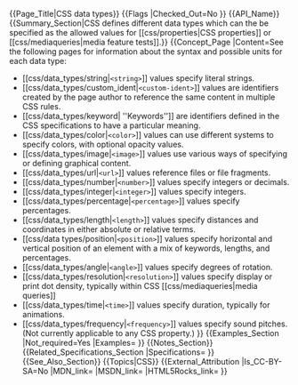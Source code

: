 {{Page_Title|CSS data types}}
{{Flags
|Checked_Out=No
}}
{{API_Name}}
{{Summary_Section|CSS defines different data types which can the be specified as the allowed values for [[css/properties|CSS properties]] or [[css/mediaqueries|media feature tests]].}}
{{Concept_Page
|Content=See the following pages for information about the syntax and possible units for each data type:

* [[css/data_types/string|<code>&lt;string></code>]] values specify literal strings.
* [[css/data_types/custom_ident|<code>&lt;custom-ident></code>]] values are identifiers created by the page author to reference the same content in multiple CSS rules.
* [[css/data_types/keyword| ''Keywords'']] are identifiers defined in the CSS specifications to have a particular meaning.
* [[css/data_types/color|<code>&lt;color></code>]] values can use different systems to specify colors, with optional opacity values.
* [[css/data_types/image|<code>&lt;image></code>]] values use various ways of specifying or defining graphical content.
* [[css/data_types/url|<code>&lt;url></code>]] values reference files or file fragments.
* [[css/data_types/number|<code>&lt;number></code>]] values specify integers or decimals.
* [[css/data_types/integer|<code>&lt;integer></code>]] values specify integers.
* [[css/data_types/percentage|<code>&lt;percentage></code>]] values specify percentages.
* [[css/data_types/length|<code>&lt;length></code>]] values specify distances and coordinates in either absolute or relative terms.
* [[css/data types/position|<code>&lt;position></code>]] values specify horizontal and vertical position of an element with a mix of keywords, lengths, and percentages.
* [[css/data_types/angle|<code>&lt;angle></code>]] values specify degrees of rotation.
* [[css/data_types/resolution|<code>&lt;resolution></code>]] values specify display or print dot density, typically within CSS [[css/mediaqueries|media queries]]
* [[css/data_types/time|<code>&lt;time></code>]] values specify duration, typically for animations.
* [[css/data_types/frequency|<code>&lt;frequency></code>]] values specify sound pitches. (Not currently applicable to any CSS property.)
}}
{{Examples_Section
|Not_required=Yes
|Examples=
}}
{{Notes_Section}}
{{Related_Specifications_Section
|Specifications=
}}
{{See_Also_Section}}
{{Topics|CSS}}
{{External_Attribution
|Is_CC-BY-SA=No
|MDN_link=
|MSDN_link=
|HTML5Rocks_link=
}}